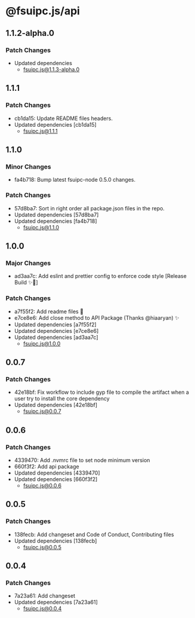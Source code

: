 # @fsuipc.js/api

## 1.1.2-alpha.0

### Patch Changes

- Updated dependencies
  - fsuipc.js@1.1.3-alpha.0

## 1.1.1

### Patch Changes

- cb1da15: Update README files headers.
- Updated dependencies [cb1da15]
  - fsuipc.js@1.1.1

## 1.1.0

### Minor Changes

- fa4b718: Bump latest fsuipc-node 0.5.0 changes.

### Patch Changes

- 57d8ba7: Sort in right order all package.json files in the repo.
- Updated dependencies [57d8ba7]
- Updated dependencies [fa4b718]
  - fsuipc.js@1.1.0

## 1.0.0

### Major Changes

- ad3aa7c: Add eslint and prettier config to enforce code style [Release Build ✨🚀]

### Patch Changes

- a7f55f2: Add readme files 📝
- e7ce8e6: Add close method to API Package (Thanks @hiaaryan) ✨
- Updated dependencies [a7f55f2]
- Updated dependencies [e7ce8e6]
- Updated dependencies [ad3aa7c]
  - fsuipc.js@1.0.0

## 0.0.7

### Patch Changes

- 42e18bf: Fix workflow to include gyp file to compile the artifact when a user try to install the core dependency
- Updated dependencies [42e18bf]
  - fsuipc.js@0.0.7

## 0.0.6

### Patch Changes

- 4339470: Add .nvmrc file to set node minimum version
- 660f3f2: Add api package
- Updated dependencies [4339470]
- Updated dependencies [660f3f2]
  - fsuipc.js@0.0.6

## 0.0.5

### Patch Changes

- 138fecb: Add changeset and Code of Conduct, Contributing files
- Updated dependencies [138fecb]
  - fsuipc.js@0.0.5

## 0.0.4

### Patch Changes

- 7a23a61: Add changeset
- Updated dependencies [7a23a61]
  - fsuipc.js@0.0.4

